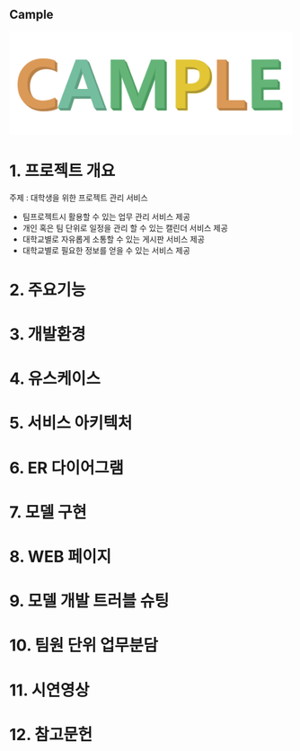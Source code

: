 ## Cample
![cample](./images/CAMPLE.png)
# 1. 프로젝트 개요
주제 : 대학생을 위한 프로젝트 관리 서비스
- 팀프로젝트시 활용할 수 있는 업무 관리 서비스 제공
- 개인 혹은 팀 단위로 일정을 관리 할 수 있는 캘린더 서비스 제공
- 대학교별로 자유롭게 소통할 수 있는 게시판 서비스 제공
- 대학교별로 필요한 정보를 얻을 수 있는 서비스 제공

# 2. 주요기능

# 3. 개발환경

# 4. 유스케이스

# 5. 서비스 아키텍처

# 6. ER 다이어그램

# 7. 모델 구현

# 8. WEB 페이지

# 9. 모델 개발 트러블 슈팅

# 10. 팀원 단위 업무분담

# 11. 시연영상

# 12. 참고문헌

